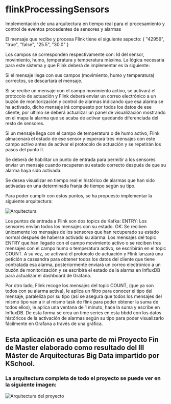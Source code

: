 # flinkProcessingSensors
Implementación de una arquitectura en tiempo real para el procesamiento y control de eventos procedentes de sensores y alarmas


El mensaje que recibe y procesa Flink tiene el siguiente aspecto:
{
"42959",
"true",
"false",
"25.5",
"30.0"
}

Los campos se corresponden respectivamente con: Id del sensor, movimiento, humo, temperatura y temperatura máxima.
La lógica necesaria para este sistema y que Flink deberá de implementar es la siguiente:

Si el mensaje llega con sus campos (movimiento, humo y temperatura) correctos, se descartará el mensaje.

Si se recibe un mensaje con el campo movimiento activo, se activará el protocolo de actuación y Flink deberá enviar un correo electrónico a un buzón de monitorización y control de alarmas indicando que esa alarma se ha activado, dicho mensaje irá compuesto por todos los datos de ese cliente, por último se deberá actualizar un panel de visualización mostrando en el mapa la alarma que se acaba de activar quedando diferenciada del resto de sensores.

Si un mensaje llega con el campo de temperatura o de humo activo, Flink almacenará el estado de ese sensor y esperará tres mensajes con este campo activo antes de activar el protocolo de actuación y se repetirán los pasos del punto II.

Se deberá de habilitar un punto de entrada para permitir a los sensores enviar un mensaje cuando recuperen su estado correcto después de que su alarma haya sido activada.

Se desea visualizar en tiempo real el histórico de alarmas que han sido activadas en una determinada franja de tiempo según su tipo.

Para poder cumplir con estos puntos, se ha propuesto implementar la siguiente arquitectura:


![Arquitectura](https://image.ibb.co/cyTUyG/arq_flink.png)


Los puntos de entrada a Flink son dos topics de Kafka:
ENTRY:  Los sensores envían todos los mensajes con su estado.
OK: Se reciben únicamente los mensajes de los sensores que han recuperado su estado normal después de haberse activado su alarma.
Los mensajes del topic ENTRY que han llegado con el campo movimiento activo o se reciben tres mensajes con el campo humo o temperatura activo, se escribirán en el topic COUNT. A su vez, se activará el protocolo de actuación y Flink lanzará una petición a cassandra para obtener todos los datos del cliente que tiene contratada esa alarma, posteriormente enviará un correo electrónico a un buzón de monitorización y se escribirá el estado de la alarma en InfluxDB para actualizar el dashboard de Grafana.

Por otro lado, Flink recoge los mensajes del topic COUNT, (que ya son todos con su alarma activa), le aplica un filtro para conocer el tipo del mensaje, paraleliza por su tipo (así se asegura que todos los mensajes del mismo tipo van a ir al mismo task de flink para poder obtener la suma de todos ellos), le aplica una ventana de 1 minuto, hace la suma y escribe en InfluxDB. De esta forma se crea un time series en esta bbdd con los datos históricos de la activación de alarmas según su tipo para poder visualizarlo fácilmente en Grafana a través de una gráfica.



## Esta aplicación es una parte de mi Proyecto Fin de Master elaborado como resultado del III Máster de Arquitecturas Big Data impartido por KSchool.

### La arquitectura completa de todo el proyecto se puede ver en la siguiente imagen:

![Arquitectura del proyecto](https://image.ibb.co/cRSmCb/arquitectura_completa.png)



